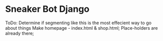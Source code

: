 # Sneaker Bot Django
 
ToDo:
 Determine if segmenting like this is the most effecient way to go about things
 Make homepage - index.html & shop.html; Place-holders are already there;
